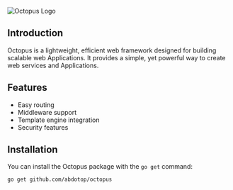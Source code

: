 ![Octopus Logo](https://github.com/abdotop/octopus/logo.png "Logo Title")

## Introduction

Octopus is a lightweight, efficient web framework designed for building scalable web Applications. It provides a simple, yet powerful way to create web services and Applications.

## Features

- Easy routing
- Middleware support
- Template engine integration
- Security features

## Installation

You can install the Octopus package with the `go get` command:

```bash
go get github.com/abdotop/octopus
```